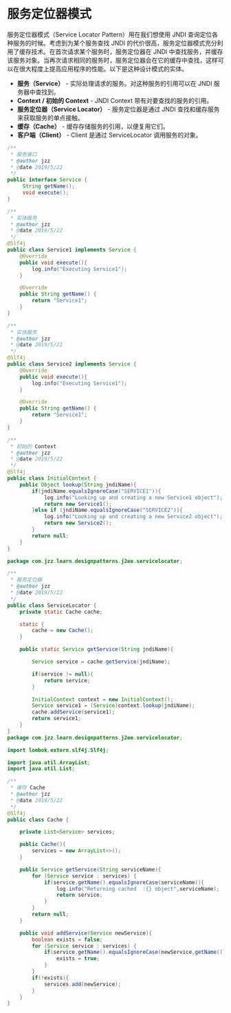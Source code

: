 # 服务定位器模式

服务定位器模式（Service Locator Pattern）用在我们想使用 JNDI 查询定位各种服务的时候。考虑到为某个服务查找 JNDI 的代价很高，服务定位器模式充分利用了缓存技术。在首次请求某个服务时，服务定位器在 JNDI 中查找服务，并缓存该服务对象。当再次请求相同的服务时，服务定位器会在它的缓存中查找，这样可以在很大程度上提高应用程序的性能。以下是这种设计模式的实体。

- **服务（Service）** - 实际处理请求的服务。对这种服务的引用可以在 JNDI 服务器中查找到。
- **Context / 初始的 Context** - JNDI Context 带有对要查找的服务的引用。
- **服务定位器（Service Locator）** - 服务定位器是通过 JNDI 查找和缓存服务来获取服务的单点接触。
- **缓存（Cache）** - 缓存存储服务的引用，以便复用它们。
- **客户端（Client）** - Client 是通过 ServiceLocator 调用服务的对象。

```java
/**
 * 服务接口
 * @author jzz
 * @date 2019/5/22
 */
public interface Service {
     String getName();
     void execute();
}

/**
 * 实体服务
 * @author jzz
 * @date 2019/5/22
 */
@Slf4j
public class Service1 implements Service {
    @Override
    public void execute(){
        log.info("Executing Service1");
    }

    @Override
    public String getName() {
        return "Service1";
    }
}

/**
 * 实体服务
 * @author jzz
 * @date 2019/5/22
 */
@Slf4j
public class Service2 implements Service {
    @Override
    public void execute(){
        log.info("Executing Service1");
    }

    @Override
    public String getName() {
        return "Service1";
    }
}

/**
 * 初始的 Context
 * @author jzz
 * @date 2019/5/22
 */
@Slf4j
public class InitialContext {
    public Object lookup(String jndiName){
        if(jndiName.equalsIgnoreCase("SERVICE1")){
            log.info("Looking up and creating a new Service1 object");
            return new Service1();
        }else if (jndiName.equalsIgnoreCase("SERVICE2")){
            log.info("Looking up and creating a new Service2 object");
            return new Service2();
        }
        return null;
    }
}

package com.jzz.learn.designpatterns.j2ee.servicelocator;

/**
 * 服务定位器
 * @author jzz
 * @date 2019/5/22
 */
public class ServiceLocator {
    private static Cache cache;

    static {
        cache = new Cache();
    }

    public static Service getService(String jndiName){

        Service service = cache.getService(jndiName);

        if(service != null){
            return service;
        }

        InitialContext context = new InitialContext();
        Service service1 = (Service)context.lookup(jndiName);
        cache.addService(service1);
        return service1;
    }
}
package com.jzz.learn.designpatterns.j2ee.servicelocator;

import lombok.extern.slf4j.Slf4j;

import java.util.ArrayList;
import java.util.List;

/**
 * 缓存 Cache
 * @author jzz
 * @date 2019/5/22
 */
@Slf4j
public class Cache {

    private List<Service> services;

    public Cache(){
        services = new ArrayList<>();
    }

    public Service getService(String serviceName){
        for (Service service : services) {
            if(service.getName().equalsIgnoreCase(serviceName)){
                log.info("Returning cached  :{} object",serviceName);
                return service;
            }
        }
        return null;
    }

    public void addService(Service newService){
        boolean exists = false;
        for (Service service : services) {
            if(service.getName().equalsIgnoreCase(newService.getName())){
                exists = true;
            }
        }
        if(!exists){
            services.add(newService);
        }
    }
}


```


